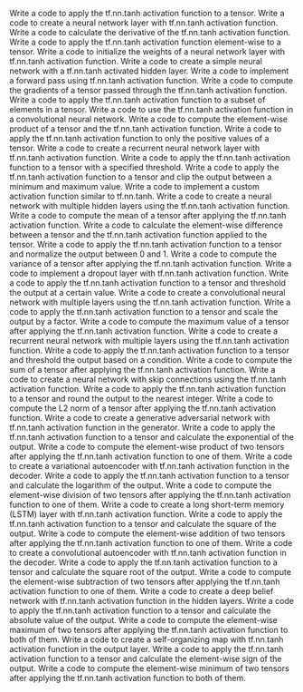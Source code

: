 Write a code to apply the tf.nn.tanh activation function to a tensor.
Write a code to create a neural network layer with tf.nn.tanh activation function.
Write a code to calculate the derivative of the tf.nn.tanh activation function.
Write a code to apply the tf.nn.tanh activation function element-wise to a tensor.
Write a code to initialize the weights of a neural network layer with tf.nn.tanh activation function.
Write a code to create a simple neural network with a tf.nn.tanh activated hidden layer.
Write a code to implement a forward pass using tf.nn.tanh activation function.
Write a code to compute the gradients of a tensor passed through the tf.nn.tanh activation function.
Write a code to apply the tf.nn.tanh activation function to a subset of elements in a tensor.
Write a code to use the tf.nn.tanh activation function in a convolutional neural network.
Write a code to compute the element-wise product of a tensor and the tf.nn.tanh activation function.
Write a code to apply the tf.nn.tanh activation function to only the positive values of a tensor.
Write a code to create a recurrent neural network layer with tf.nn.tanh activation function.
Write a code to apply the tf.nn.tanh activation function to a tensor with a specified threshold.
Write a code to apply the tf.nn.tanh activation function to a tensor and clip the output between a minimum and maximum value.
Write a code to implement a custom activation function similar to tf.nn.tanh.
Write a code to create a neural network with multiple hidden layers using the tf.nn.tanh activation function.
Write a code to compute the mean of a tensor after applying the tf.nn.tanh activation function.
Write a code to calculate the element-wise difference between a tensor and the tf.nn.tanh activation function applied to the tensor.
Write a code to apply the tf.nn.tanh activation function to a tensor and normalize the output between 0 and 1.
Write a code to compute the variance of a tensor after applying the tf.nn.tanh activation function.
Write a code to implement a dropout layer with tf.nn.tanh activation function.
Write a code to apply the tf.nn.tanh activation function to a tensor and threshold the output at a certain value.
Write a code to create a convolutional neural network with multiple layers using the tf.nn.tanh activation function.
Write a code to apply the tf.nn.tanh activation function to a tensor and scale the output by a factor.
Write a code to compute the maximum value of a tensor after applying the tf.nn.tanh activation function.
Write a code to create a recurrent neural network with multiple layers using the tf.nn.tanh activation function.
Write a code to apply the tf.nn.tanh activation function to a tensor and threshold the output based on a condition.
Write a code to compute the sum of a tensor after applying the tf.nn.tanh activation function.
Write a code to create a neural network with skip connections using the tf.nn.tanh activation function.
Write a code to apply the tf.nn.tanh activation function to a tensor and round the output to the nearest integer.
Write a code to compute the L2 norm of a tensor after applying the tf.nn.tanh activation function.
Write a code to create a generative adversarial network with tf.nn.tanh activation function in the generator.
Write a code to apply the tf.nn.tanh activation function to a tensor and calculate the exponential of the output.
Write a code to compute the element-wise product of two tensors after applying the tf.nn.tanh activation function to one of them.
Write a code to create a variational autoencoder with tf.nn.tanh activation function in the decoder.
Write a code to apply the tf.nn.tanh activation function to a tensor and calculate the logarithm of the output.
Write a code to compute the element-wise division of two tensors after applying the tf.nn.tanh activation function to one of them.
Write a code to create a long short-term memory (LSTM) layer with tf.nn.tanh activation function.
Write a code to apply the tf.nn.tanh activation function to a tensor and calculate the square of the output.
Write a code to compute the element-wise addition of two tensors after applying the tf.nn.tanh activation function to one of them.
Write a code to create a convolutional autoencoder with tf.nn.tanh activation function in the decoder.
Write a code to apply the tf.nn.tanh activation function to a tensor and calculate the square root of the output.
Write a code to compute the element-wise subtraction of two tensors after applying the tf.nn.tanh activation function to one of them.
Write a code to create a deep belief network with tf.nn.tanh activation function in the hidden layers.
Write a code to apply the tf.nn.tanh activation function to a tensor and calculate the absolute value of the output.
Write a code to compute the element-wise maximum of two tensors after applying the tf.nn.tanh activation function to both of them.
Write a code to create a self-organizing map with tf.nn.tanh activation function in the output layer.
Write a code to apply the tf.nn.tanh activation function to a tensor and calculate the element-wise sign of the output.
Write a code to compute the element-wise minimum of two tensors after applying the tf.nn.tanh activation function to both of them.